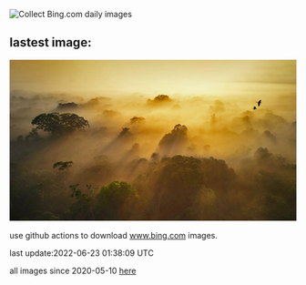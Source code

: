 ![Collect Bing.com daily images](https://github.com/counter2015/bing-daily-images/workflows/Collect%20Bing.com%20daily%20images/badge.svg)
## lastest image:
![](images/AmazonianEcuador.jpg)

use github actions to download www.bing.com images.

last update:2022-06-23 01:38:09 UTC

all images since 2020-05-10 [here](https://github.com/counter2015/bing-daily-images/tree/master/images) 
